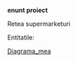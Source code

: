 **enunt proiect**

Retea supermarketuri



Entitatile:


[Diagrama_mea](pregatire_examen.drawio.png)
